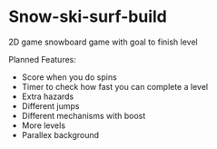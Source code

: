 # Snow-ski-surf-build
 2D game snowboard game with goal to finish level

Planned Features:  
- Score when you do spins
-  Timer to check how fast you can complete a level
- Extra hazards
- Different jumps
- Different mechanisms with boost
- More levels
- Parallex background
